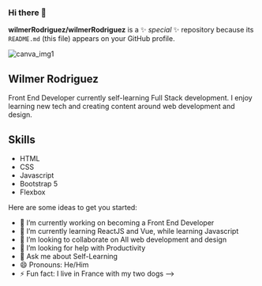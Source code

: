 ### Hi there 👋

**wilmerRodriguez/wilmerRodriguez** is a ✨ _special_ ✨ repository because its `README.md` (this file) appears on your GitHub profile.

![canva_img1](https://user-images.githubusercontent.com/16322159/175094817-4bc3a212-483c-4ee2-bd72-2ae5c541a87f.png)

## Wilmer Rodriguez
Front End Developer currently self-learning Full Stack development. I enjoy learning new tech and creating content around web development and design.

## Skills
* HTML
* CSS
* Javascript
* Bootstrap 5
* Flexbox


Here are some ideas to get you started:

- 🔭 I’m currently working on becoming a Front End Developer 
- 🌱 I’m currently learning ReactJS and Vue, while learning Javascript
- 👯 I’m looking to collaborate on All web development and design
- 🤔 I’m looking for help with Productivity  
- 💬 Ask me about Self-Learning
- 😄 Pronouns: He/Him
- ⚡ Fun fact: I live in France with my two dogs 
-->
